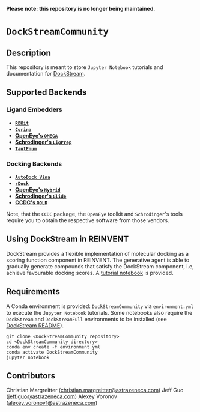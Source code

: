 **Please note: this repository is no longer being maintained.**

# `DockStreamCommunity`

## Description
This repository is meant to store `Jupyter Notebook` tutorials and documentation for [DockStream](https://github.com/MolecularAI/DockStream). 

## Supported Backends
### Ligand Embedders
* **[`RDKit`](https://www.rdkit.org/docs/GettingStartedInPython.html#working-with-3d-molecules)**
* **[`Corina`](https://www.mn-am.com/products/corina)**
* **[OpenEye's `OMEGA`](https://www.eyesopen.com/omega)**
* **[Schrodinger's `LigPrep`](https://www.schrodinger.com/products/ligprep)**
* **[`TautEnum`](https://github.com/OpenEye-Contrib/TautEnum/blob/master/README)**

### Docking Backends
* **[`AutoDock Vina`](http://vina.scripps.edu/index.html)**
* **[`rDock`](http://rdock.sourceforge.net)**
* **[OpenEye's `Hybrid`](https://www.eyesopen.com/oedocking-tk)**
* **[Schrodinger's `Glide`](https://www.schrodinger.com/glide)**
* **[CCDC's `GOLD`](https://www.ccdc.cam.ac.uk/solutions/csd-discovery/components/gold)**

Note, that the `CCDC` package, the `OpenEye` toolkit and `Schrodinger`'s tools require you to obtain the respective software from those vendors.

## Using DockStream in REINVENT
DockStream provides a flexible implementation of molecular docking as a scoring function component in REINVENT. The generative 
agent is able to gradually generate compounds that satisfy the DockStream component, i.e, achieve favourable docking scores. 
A [tutorial notebook](https://github.com/MolecularAI/ReinventCommunity/blob/master/notebooks/Reinforcement_Learning_Demo_DockStream.ipynb) is provided.

## Requirements
A Conda environment is provided: `DockStreamCommunity` via `environment.yml` to execute the `Jupyter Notebook` tutorials. 
Some notebooks also require the `DockStream` and `DockStreamFull` environments to be installed 
(see [DockStream README](https://github.com/MolecularAI/DockStream)). 
```
git clone <DockStreamCommunity repository>
cd <DockStreamCommunity directory>
conda env create -f environment.yml
conda activate DockStreamCommunity
jupyter notebook
```

## Contributors
Christian Margreitter (christian.margreitter@astrazeneca.com)
Jeff Guo (jeff.guo@astrazeneca.com)
Alexey Voronov (alexey.voronov1@astrazeneca.com)
